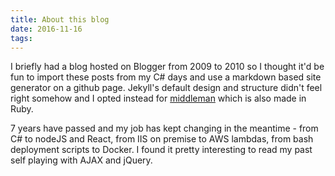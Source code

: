 ```yaml
---
title: About this blog
date: 2016-11-16
tags:
---
```


I briefly had a blog hosted on Blogger from 2009 to 2010 so I thought it'd be fun to import these posts from my C# days and use a markdown based site generator on a github page. Jekyll's default design and structure didn't feel right somehow and I opted instead for [middleman](https://middlemanapp.com) which is also made in Ruby.

7 years have passed and my job has kept changing in the meantime - from C# to nodeJS and React, from IIS on premise to AWS lambdas, from bash deployment scripts to Docker. I found it pretty interesting to read my past self playing with AJAX and jQuery.